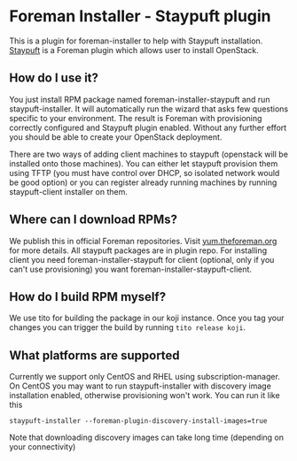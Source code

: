 # Foreman Installer - Staypuft plugin

This is a plugin for foreman-installer to help with Staypuft installation.
[Staypuft](https://github.com/theforeman/staypuft) is a Foreman plugin which allows user to install OpenStack.

## How do I use it?

You just install RPM package named foreman-installer-staypuft and run 
staypuft-installer. It will automatically run the wizard that asks few questions
specific to your environment. The result is Foreman with provisioning correctly
configured and Staypuft plugin enabled. Without any further effort you should 
be able to create your OpenStack deployment.

There are two ways of adding client machines to staypuft (openstack will be
installed onto those machines). You can either let staypuft provision them
using TFTP (you must have control over DHCP, so isolated network would be
good option) or you can register already running machines by running 
staypuft-client installer on them.

## Where can I download RPMs?

We publish this in official Foreman repositories. Visit [yum.theforeman.org](http://yum.theforeman.org/) for more details.
All staypuft packages are in plugin repo. For installing client you need
foreman-installer-staypuft for client (optional, only if you can't use provisioning)
you want foreman-installer-staypuft-client.

## How do I build RPM myself?

We use tito for building the package in our koji instance. Once you tag your changes
you can trigger the build by running ```tito release koji```.

## What platforms are supported

Currently we support only CentOS and RHEL using subscription-manager. On CentOS
you may want to run staypuft-installer with discovery image installation enabled,
otherwise provisioning won't work. You can run it like this

    staypuft-installer --foreman-plugin-discovery-install-images=true

Note that downloading discovery images can take long time (depending on your connectivity)
